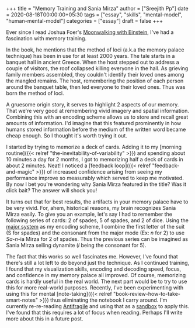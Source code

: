 +++
title = "Memory Training and Sania Mirza"
author = ["Sreejith Pp"]
date = 2020-08-18T00:00:00+05:30
tags = ["essay", "skills", "mental-model", "human-mental-model"]
categories = ["essay"]
draft = false
+++

Ever since I read Joshua Foer's [Moonwalking with Einstein](https://www.goodreads.com/book/show/6346975-moonwalking-with-einstein), I've had a fascination with memory training.

In the book, he mentions that the method of loci (a.k.a the memory palace technique) has been in use for at least 2000 years. The tale starts in a banquet hall in ancient Greece. When the host stepped out to address a couple of visitors, the roof collapsed killing everyone in the hall. As grieving family members assembled, they couldn't identify their loved ones among the mangled remains. The host, remembering the position of each person around the banquet table, then led everyone to their loved ones. Thus was born the method of loci.

A gruesome origin story, it serves to highlight 2 aspects of our memory. That we're very good at remembering vivid imagery and spatial information. Combining this with an encoding scheme allows us to store and recall great amounts of information. I'd imagine that this featured prominently in how humans stored information before the medium of the written word became cheap enough. So I thought it's worth trying it out.

I started by trying to memorize a deck of cards. Adding it to my [morning routine]({{< relref "the-inevitability-of-variability" >}}) and spending about 10 minutes a day for 2 months, I got to memorizing half a deck of cards in about 2 minutes. Neat! I noticed a [feedback loop]({{< relref "feedback-and-magic" >}}) of increased confidence arising from seeing my performance improve so measurably which served to keep me motivated. By now I bet you're wondering why Sania Mirza featured in the title? Was it click bait? The answer will shock you!

It turns out that for best results, the artifacts in your memory palace have to be very vivid. For, ahem, historical reasons, my brain recognizes Sania Mirza easily. To give you an example, let's say I had to remember the following series of cards: 2 of spades, 5 of spades, and 2 of dice. Using the [major system](https://artofmemory.com/wiki/Major%5FSystem#Assigning%5Fsounds%5Fto%5Fdigits) as my encoding scheme, I combine the first letter of the suit (S for spades) and the consonant from the major mode (Ex: _n_ for 2) to use _Sa_-_n_-ia Mirza for 2 of spades. Thus the previous series can be imagined as Sania Mirza selling dynamite (_l_ being the consonant for 5).

The fact that this works so well fascinates me. However, I've found that there's still a lot left to do beyond just the technique. As I continued training, I found that my visualization skills, encoding and decoding speed, focus, and confidence in my memory palace all improved. Of course, memorizing cards is hardly useful in the real world. The next part would be to try to use this for more real-world purposes. Recently, I've been experimenting with using this for mental [note-taking]({{< relref "book-review-how-to-take-smart-notes" >}}) thus eliminating the notebook I carry around. I'm currently re-re-reading [Antifragile](https://www.goodreads.com/book/show/13530973-antifragile) and using that as a [sandbox](https://www.nateliason.com/blog/self-education) to apply this. I've found that this requires a lot of focus when reading. Perhaps I'll write more about this in a future post.
